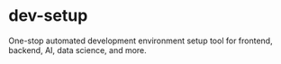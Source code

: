 # dev-setup
  One-stop automated development environment setup tool for frontend, backend, AI, data science, and more.
